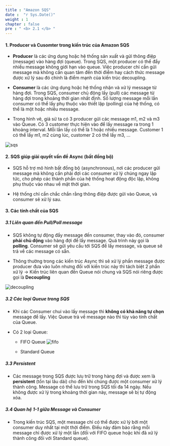 ```yaml
---
title : "Amazon SQS"
date :  "r Sys.Date()" 
weight : 1 
chapter : false
pre : " <b> 2.1 </b> "
---
```


#### 1. Producer và Cusomter trong kiến trúc của Amazon SQS
  - **Producer** là các ứng dụng hoặc hệ thống sản xuất và gửi thông điệp (message) vào hàng đợi (queue). Trong SQS, một producer có thể đẩy nhiều message không giới hạn vào queue. Việc producer chỉ cần gửi message mà không cần quan tâm đến thời điểm hay cách thức message được xử lý sau đó chính là điểm mạnh của kiến trúc decoupling.

  - **Consumer** là các ứng dụng hoặc hệ thống nhận và xử lý message từ hàng đợi. Trong SQS, consumer chủ động lấy (pull) các message từ hàng đợi trong khoảng thời gian nhất định. Số lượng message mỗi lần consumer có thể lấy phụ thuộc vào thiết lập (polling) của hệ thống, có thể là một hoặc nhiều message.

  - Trong hình vẽ, giả sử ta có 3 producer gửi các message m1, m2 và m3 vào Queue. Có 3 customer thực hiện vào để lấy message ra trong 1 khoảng interval. Mỗi lần lấy có thể là 1 hoặc nhiều message. Customer 1 có thể lấy m1, m2 cùng lúc, customer 2 có thể lấy m3, ...

  ![sqs](https://ngxquang.github.io/aws-ws1-new/images/2.difference/sqs.png)

#### 2. SQS giúp giải quyết vấn đề Async (bất đồng bộ)
  - SQS hỗ trợ mô hình bất đồng bộ (asynchronous), nơi các producer gửi message mà không cần phải đợi các consumer xử lý chúng ngay lập tức, cho phép các thành phần của hệ thống hoạt động độc lập, không phụ thuộc vào nhau về mặt thời gian. 
  
  - Hệ thống chỉ cần chắc chắn rằng thông điệp được gửi vào Queue, và consumer sẽ xử lý sau.

#### 3. Các tính chất của SQS

##### 3.1 Liên quan đến Pull/Poll message

  - SQS không tự động đẩy message đến consumer, thay vào đó, consumer **phải chủ động** vào hàng đợi để lấy message. Quá trình này gọi là **polling**. Consumer sẽ gửi yêu cầu tới SQS để lấy message, và queue sẽ trả về các message có sẵn.

  - Thông thường trong các kiến trúc Async thì sẽ xử lý phần message được producer đưa vào luôn nhưng đối với kiến trúc này thì tách biệt 2 phần xử lý → Kiến trúc liên quan đến Queue nói chung và SQS nói riêng được gọi là **Decoupling**

  ![decoupling](https://ngxquang.github.io/aws-ws1-new/images/2.difference/decoupling.jpg)


##### 3.2 Các loại Queue trong SQS

  - Khi các Consumer chui vào lấy message thì **không có khả năng tự chọn** message để lấy. Việc Queue trả về message nào thì tùy vào tính chất của Queue.

  - Có 2 loại Queue:
    - FIFO Queue
  ![fifo](https://ngxquang.github.io/aws-ws1-new/images/2.difference/sqs-fifo.png)

    - Standard Queue

##### 3.3 Persistent

  - Các message trong SQS được lưu trữ trong hàng đợi và được xem là **persistent** (tồn tại lâu dài) cho đến khi chúng được một consumer xử lý thành công. Message có thể lưu trữ trong SQS tối đa 14 ngày. Nếu không được xử lý trong khoảng thời gian này, message sẽ bị tự động xóa.


##### 3.4 Quan hệ 1-1 giữa Message và Consumer

  - Trong kiến trúc SQS, một message chỉ có thể được xử lý bởi một consumer duy nhất tại một thời điểm. Điều này đảm bảo rằng mỗi message chỉ được xử lý một lần (đối với FIFO queue hoặc khi đã xử lý thành công đối với Standard queue).

